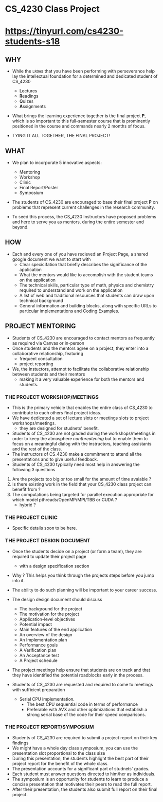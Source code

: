 # CS\_4230 Class Project

# https://tinyurl.com/cs4230-students-s18

## WHY

* While the `LRQA`s that you have been performing with perseverance
  help lay the intellectual foundation for a determined and dedicated student of CS_4230
  - **L**ectures 
  - **R**eadings
  - **Q**uizes 
  - **A**ssignments

* What brings the learning experience together is the final project **P**,
  which is so important to this full-semester course that is prominently positioned in the
  course and commands nearly 2 months of focus.

* TYING IT ALL TOGETHER, THE FINAL PROJECT!

## WHAT

* We plan to incorporate 5 innovative aspects:
  - Mentoring
  - Workshop
  - Clinic
  - Final Report/Poster
  - Symposium

* The students of CS_4230 are encouraged to base their final project **P** on problems
  that represent current challenges in the research community.

* To seed this process, the CS_4230 Instructors have proposed problems and here to serve
  you as mentors, during the entire semester and beyond.

## HOW

* Each and every one of you have recieved an Project Page, a shared google document
  we want to start with 
  - Clear specicifation that briefly describes the significance of the application
  - What the mentors would like to accomplish with the student teams on the application
  - The technical skills, particular type of math, physics and chemistry required to understand 
    and work on the application
  - A list of web and traditional resources that students can draw upon technical background
  - General information and building blocks, along with specific URLs to particular implementations
    and Coding Examples.

## PROJECT MENTORING

* Students of CS_4230 are encouraged to contact mentors as frequently as required via Canvas or in-person
* Once students and the mentors agree on a project, they enter into a collaborative relationship, featuring
  - frequent consultation
  - project reporting
* We, the instuctors, attempt to facilitate the collaborative relationship between students and their mentors
  - making it a very valuable experience for both the mentors and students.

### THE PROJECT WORKSHOP/MEETINGS

* This is the primary vehicle that enables the entire class of CS_4230 to contribute to each others final project
  ideas.
* We have dedicated a set of lecture slots or meetings slots to project workshops/meetings.
  - they are designed for studnets' benefit.
* Students of CS_4230 are not graded during the workshops/meetings in order to keep the atmosphere *nonthreatening*
  but to enable them to focus on a meaningful dialog with the instructors, teaching assistants and the rest of the class.
* The instructors of CS_4230 make a commitment to attend all the presentations and to give useful feedback.
* Students of CS_4230 typically need most help in answering the following 3 questions
    
1. Are the projects too big or too small for the amount of time avaiable ?
2. Is there existing work in the field that your CS_4230 class project can benefit from ?
3. The computations being targeted for parallel execution appropriate for which model pthreads/OpenMP/MPI/TBB or CUDA ?
   - hybrid ? 

### THE PROJECT CLINIC

* Specific details soon to be here.

### THE PROJECT DESIGN DOCUMENT

* Once the students decide on a project (or form a team), they are required to update their project page
  - with a design specification section
* Why ? This helps you think through the projects steps before you jump into it.
* The ability to do such planning will be important to your career success.
* The design design document should discuss
  - The background for the project
  - The motivation for the project
  - Application-level objectives
  - Potential impact
  - Main features of the end application
  - An overview of the design
  - An Implementation plan
  - Performance goals
  - A Verification plan
  - An Acceptance test
  - A Project schedule

* The project meetings help ensure that students are on track and that they have
  identified the potential roadblocks early in the process.

* Students of CS_4230 are requested and required to come to meetings with sufficient
  preparation
  - Serial CPU implementation.
    - The best CPU sequential code in terms of performance
    - Preferable with AVX and other optimizations that establish a strong serial base of the code for their speed comparisons.

### THE PROJECT REPORT/SYMPOSIUM

* Students of CS_4230 are required to submit a project report on their key findings
* We might have a whole day class symposium, you can use the presentation slot proportional to the class size
* During this presentation, the students highlight the best part of their project report for the benefit 
  of the whole class.
* The presentation accounts for a significant part of studnets' grades.
* Each student must answer questions directed to him/her as individuals.
* The symposium is an opportunity for students to learn to produce a concise presentation
  that motivates their peers to read the full report.
* After their presentation, the students also submit  full report on their final project.








